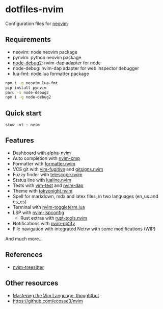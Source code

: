 # dotfiles-nvim

Configuration files for [neovim](https://neovim.io/)

## Requirements

- neovim: node neovim package
- pynvim: python neovim package
- [node-debug2](https://github.com/mfussenegger/nvim-dap/wiki/Debug-Adapter-installation#javascript): nvim-dap adapter for node
- node-debug: nvim-dap adapter for web inspector debugger
- lua-fmt: node lua formatter package

```sh
npm i -g neovim lua-fmt
pip install pynvim
paru -S node-debug2
npm i -g node-debug2
```

## Quick start

```
stow -vt ~ nvim
```

## Features

- Dashboard with [alpha-nvim](https://github.com/goolord/alpha-nvim)
- Auto completion with [nvim-cmp](https://github.com/hrsh7th/nvim-cmp)
- Formatter with [formatter.nvim](https://github.com/mhartington/formatter.nvim)
- VCS git with [vim-fugitive](https://github.com/tpope/vim-fugitive) and
  [gitsigns.nvim](https://github.com/lewis6991/gitsigns.nvim)
- Fuzzy finder with
  [telescope.nvim](https://github.com/nvim-telescope/telescope.nvim)
- Status line with [lualine.nvim](https://github.com/hoob3rt/lualine.nvim)
- Tests with [vim-test](https://github.com/vim-test/vim-test) and
  [nvim-dap](https://github.com/mfussenegger/nvim-dap)
- Theme with [tokyonight.nvim](https://github.com/folke/tokyonight.nvim)
- Spell for markdown, mdx and latex files, in two languages (en_us and es_es)
- Terminal with [nvim-toggleterm.lua](https://github.com/akinsho/nvim-toggleterm.lua)
- LSP with [nvim-lspconfig](https://github.com/neovim/nvim-lspconfig)
  - Rust extras with [rust-tools.nvim](https://github.com/simrat39/rust-tools.nvim)
- Notifications with [nvim-notify](https://github.com/rcarriga/nvim-notify)
- File navigation with integrated Netrw with some modifications (WIP)

And much more...

## References

- [nvim-treesitter](https://github.com/nvim-treesitter/nvim-treesitter)

## Other resources

- [Mastering the Vim Language, thoughtbot](https://www.youtube.com/watch?v=wlR5gYd6um0)
- https://github.com/ecosse3/nvim

